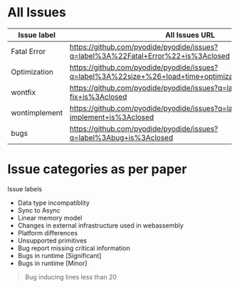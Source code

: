 # All Issues 
| Issue label | All Issues URL |
| --- | --- |
| Fatal Error | https://github.com/pyodide/pyodide/issues?q=label%3A%22Fatal+Error%22+is%3Aclosed |
| Optimization | https://github.com/pyodide/pyodide/issues?q=label%3A%22size+%26+load+time+optimization%22+is%3Aclosed |
| wontfix | https://github.com/pyodide/pyodide/issues?q=label%3Awont-fix+is%3Aclosed |
| wontimplement | https://github.com/pyodide/pyodide/issues?q=label%3Awont-implement+is%3Aclosed |
| bugs | https://github.com/pyodide/pyodide/issues?q=label%3Abug+is%3Aclosed |


# Issue categories as per paper
Issue labels
* Data type incompatiblity
* Sync to Async
* Linear memory model
* Changes in external infrastructure used in webassembly
* Platform differences
* Unsupported primitives
* Bug report missing critical information
* Bugs in runtime [Significant]
* Bugs in runtime [Minor]
> Bug inducing lines less than 20